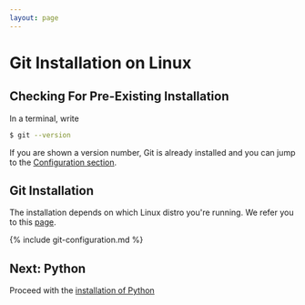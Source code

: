 ```yaml
---
layout: page
---
```


# Git Installation on Linux

## Checking For Pre-Existing Installation

In a terminal, write

```bash
$ git --version
```

If you are shown a version number, Git is already installed and you can jump to the [Configuration section](#configuration).

## Git Installation

The installation depends on which Linux distro you're running.
We refer you to this [page](https://git-scm.com/download/linux).

{% include git-configuration.md %}

## Next: Python

Proceed with the [installation of Python](python-linux.md)
